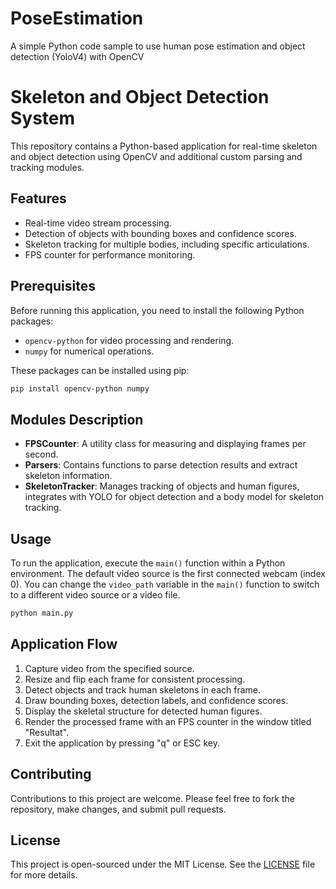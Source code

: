 # PoseEstimation
 A simple Python code sample to use human pose estimation and object detection (YoloV4) with OpenCV

# Skeleton and Object Detection System

This repository contains a Python-based application for real-time skeleton and object detection using OpenCV and additional custom parsing and tracking modules.

## Features

- Real-time video stream processing.
- Detection of objects with bounding boxes and confidence scores.
- Skeleton tracking for multiple bodies, including specific articulations.
- FPS counter for performance monitoring.

## Prerequisites

Before running this application, you need to install the following Python packages:

- `opencv-python` for video processing and rendering.
- `numpy` for numerical operations.

These packages can be installed using pip:

```bash
pip install opencv-python numpy
```

## Modules Description

- **FPSCounter**: A utility class for measuring and displaying frames per second.
- **Parsers**: Contains functions to parse detection results and extract skeleton information.
- **SkeletonTracker**: Manages tracking of objects and human figures, integrates with YOLO for object detection and a body model for skeleton tracking.

## Usage

To run the application, execute the `main()` function within a Python environment. The default video source is the first connected webcam (index 0). You can change the `video_path` variable in the `main()` function to switch to a different video source or a video file.

```python
python main.py
```

## Application Flow

1. Capture video from the specified source.
2. Resize and flip each frame for consistent processing.
3. Detect objects and track human skeletons in each frame.
4. Draw bounding boxes, detection labels, and confidence scores.
5. Display the skeletal structure for detected human figures.
6. Render the processed frame with an FPS counter in the window titled "Resultat".
7. Exit the application by pressing "q" or ESC key.

## Contributing

Contributions to this project are welcome. Please feel free to fork the repository, make changes, and submit pull requests.

## License

This project is open-sourced under the MIT License. See the [LICENSE](LICENSE) file for more details.
